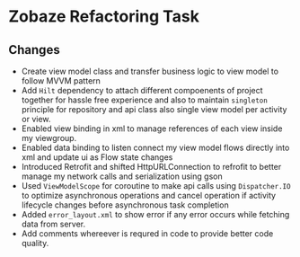 # Zobaze Refactoring Task

## Changes

- Create view model class and transfer business logic to view model to follow MVVM pattern
- Add `Hilt` dependency to attach different compoenents of project together for hassle free experience and also to maintain `singleton` principle for repository and api class also single view model per activity or view.
- Enabled view binding in xml to manage references of each view inside my viewgroup.
- Enabled data binding to listen connect my view model flows directly into xml and update ui as Flow state changes
- Introduced Retrofit and shifted HttpURLConnection to refrofit to better manage my network calls and serialization using gson
- Used `ViewModelScope` for coroutine to make api calls using `Dispatcher.IO` to optimize asynchronous operations and cancel operation if activity lifecycle changes before asynchronous task completion
- Added `error_layout.xml` to show error if any error occurs while fetching data from server.
- Add comments whereever is requred in code to provide better code quality.